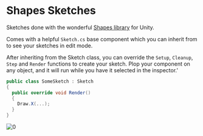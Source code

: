 # Shapes Sketches
Sketches done with the wonderful [Shapes library](https://acegikmo.com/shapes) for Unity.


Comes with a helpful `Sketch.cs` base component which you can inherit from to see your sketches in edit mode.

After inheriting from the Sketch class, you can override the `Setup`, `Cleanup`, `Step` and `Render` functions to create your sketch.
Plop your component on any object, and it will run while you have it selected in the inspector.'

```cs
public class SomeSketch : Sketch
{
  public override void Render()
  {
    Draw.X(...);
  }
}
```

![0](https://i.imgur.com/be6Pj7H.gif)
